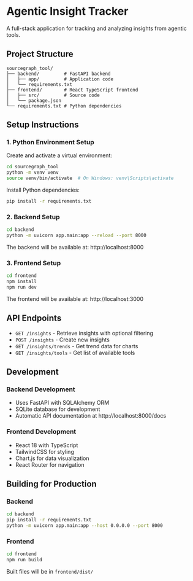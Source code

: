 # Agentic Insight Tracker

A full-stack application for tracking and analyzing insights from agentic tools.

## Project Structure

```
sourcegraph_tool/
├── backend/         # FastAPI backend
│   ├── app/         # Application code
│   └── requirements.txt
├── frontend/        # React TypeScript frontend
│   ├── src/         # Source code
│   └── package.json
└── requirements.txt # Python dependencies
```

## Setup Instructions

### 1. Python Environment Setup

Create and activate a virtual environment:
```bash
cd sourcegraph_tool
python -m venv venv
source venv/bin/activate  # On Windows: venv\Scripts\activate
```

Install Python dependencies:
```bash
pip install -r requirements.txt
```

### 2. Backend Setup

```bash
cd backend
python -m uvicorn app.main:app --reload --port 8000
```

The backend will be available at: http://localhost:8000

### 3. Frontend Setup

```bash
cd frontend
npm install
npm run dev
```

The frontend will be available at: http://localhost:3000

## API Endpoints

- `GET /insights` - Retrieve insights with optional filtering
- `POST /insights` - Create new insights
- `GET /insights/trends` - Get trend data for charts
- `GET /insights/tools` - Get list of available tools

## Development

### Backend Development
- Uses FastAPI with SQLAlchemy ORM
- SQLite database for development
- Automatic API documentation at http://localhost:8000/docs

### Frontend Development
- React 18 with TypeScript
- TailwindCSS for styling
- Chart.js for data visualization
- React Router for navigation

## Building for Production

### Backend
```bash
cd backend
pip install -r requirements.txt
python -m uvicorn app.main:app --host 0.0.0.0 --port 8000
```

### Frontend
```bash
cd frontend
npm run build
```

Built files will be in `frontend/dist/`
